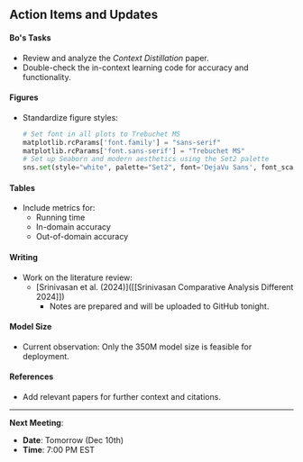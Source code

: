 ## Action Items and Updates

#### **Bo's Tasks**

- Review and analyze the *Context Distillation* paper.
- Double-check the in-context learning code for accuracy and functionality.

#### **Figures**

- Standardize figure styles:

  ```python
  # Set font in all plots to Trebuchet MS
  matplotlib.rcParams['font.family'] = "sans-serif"
  matplotlib.rcParams['font.sans-serif'] = "Trebuchet MS"
  # Set up Seaborn and modern aesthetics using the Set2 palette
  sns.set(style="white", palette="Set2", font='DejaVu Sans', font_scale=1.25)
  ```

#### **Tables**

- Include metrics for:
  - Running time
  - In-domain accuracy
  - Out-of-domain accuracy

#### **Writing**

- Work on the literature review:
  - [Srinivasan et al. (2024)]([[Srinivasan Comparative Analysis Different 2024]])
    - Notes are prepared and will be uploaded to GitHub tonight.

#### **Model Size**

- Current observation: Only the 350M model size is feasible for deployment.

#### **References**

- Add relevant papers for further context and citations.

------

**Next Meeting**:

- **Date**: Tomorrow (Dec 10th)
- **Time**: 7:00 PM EST